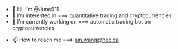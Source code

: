 - 👋 Hi, I’m @June911
- 👀 I’m interested in              ===> quantitative trading and cryptocurrencies
- 🌱 I’m currently working on         ===> automatic trading bot on cryptocurrencies
<!-- - 💞️ I’m looking to collaborate on  ===> Sentometrics -->
- 📫 How to reach me                ===> jun.wang@hec.ca

<!---
June911/June911 is a ✨ special ✨ repository because its `README.md` (this file) appears on your GitHub profile.
You can click the Preview link to take a look at your changes.
--->
